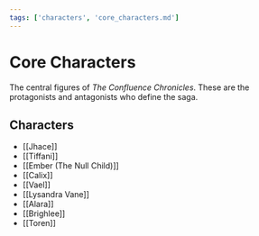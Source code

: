 ```yaml
---
tags: ['characters', 'core_characters.md']
---
```


# Core Characters

The central figures of *The Confluence Chronicles*.
These are the protagonists and antagonists who define the saga.

## Characters
- [[Jhace]]
- [[Tiffani]]
- [[Ember (The Null Child)]]
- [[Calix]]
- [[Vael]]
- [[Lysandra Vane]]
- [[Alara]]
- [[Brighlee]]
- [[Toren]]
